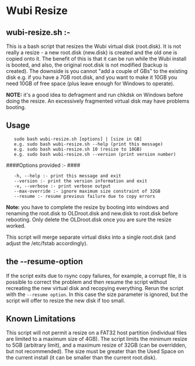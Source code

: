 Wubi Resize
==============

wubi-resize.sh :- 
-----------

This is a bash script that resizes the Wubi virtual disk (root.disk). It is not really a resize - a new root.disk (new.disk) is created and the old one is copied onto it. The benefit of this is that it can be run while the Wubi install is booted, and also, the original root.disk is not modified (backup is created). The downside is you cannot "add a couple of GBs" to the existing disk e.g. if you have a 7GB root.disk, and you want to make it 10GB you need 10GB of free space (plus leave enough for Windows to operate).

<strong>NOTE:</strong> it's a good idea to defragment and run chkdsk on Windows before doing the resize. An excessively fragmented virtual disk may have problems booting.

Usage
-----

       sudo bash wubi-resize.sh [options] | [size in GB]
       e.g. sudo bash wubi-resize.sh --help (print this message)
       e.g. sudo bash wubi-resize.sh 10 (resize to 10GB)
       e.g. sudo bash wubi-resize.sh --version (print version number)
       
####Options provided :- ####

       -h, --help :- print this message and exit
       --version :- print the version information and exit
       -v, --verbose :- print verbose output
       --max-override :- ignore maximum size constraint of 32GB
       --resume :- resume previous failure due to copy errors


<strong>Note:</strong> you have to complete the resize by booting into windows and
renaming the root.disk to OLDroot.disk and new.disk to root.disk
before rebooting. Only delete the OLDroot.disk once you are sure
the resize worked. 

This script will merge separate virtual disks into a single root.disk
(and adjust the /etc/fstab accordingly).

the --resume-option
---------

If the script exits due to rsync copy failures, for example, a corrupt 
file, it is possible to correct the problem and then resume the script
without recreating the new virtual disk and recopying everything.
Rerun the script with the `--resume option`. In this case the size parameter
is ignored, but the script will offer to resize the new disk if too small.

Known Limitations
-----

This script will not permit a resize on a FAT32 host partition (individual files are limited to a maximum size of 4GB). The script limits the minimum resize to 5GB (arbitrary limit), and a maximum resize of 32GB (can be overridden, but not recommended). The size must be greater than the Used Space on the current install (it can be smaller than the current root.disk).
